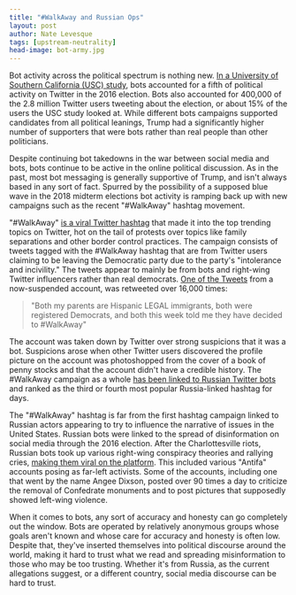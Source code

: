 ```yaml
---
title: "#WalkAway and Russian Ops"
layout: post
author: Nate Levesque
tags: [upstream-neutrality]
head-image: bot-army.jpg
---
```


Bot activity across the political spectrum is nothing new. [In a University of Southern California (USC) study](http://firstmonday.org/ojs/index.php/fm/article/view/7090/5653), bots accounted for a fifth of political activity on Twitter in the 2016 election. Bots also accounted for 400,000 of the 2.8 million Twitter users tweeting about the election, or about 15% of the users the USC study looked at. While different bots campaigns supported candidates from all political leanings, Trump had a significantly higher number of supporters that were bots rather than real people than other politicians.

Despite continuing bot takedowns in the war between social media and bots, bots continue to be active in the online political discussion. As in the past, most bot messaging is generally supportive of Trump, and isn't always based in any sort of fact. Spurred by the possibility of a supposed blue wave in the 2018 midterm elections bot activity is ramping back up with new campaigns such as the recent "#WalkAway" hashtag movement.

"#WalkAway" [is a viral Twitter hashtag](https://www.salon.com/2018/07/09/russian-bots-are-back-walkaway-attack-on-democrats-is-a-likely-kremlin-operation/) that made it into the top trending topics on Twitter, hot on the tail of protests over topics like family separations and other border control practices. The campaign consists of tweets tagged with the #WalkAway hashtag that are from Twitter users claiming to be leaving the Democratic party due to the party's "intolerance and incivility." The tweets appear to mainly be from bots and right-wing Twitter influencers rather than real democrats. [One of the Tweets](https://www.washingtonpost.com/news/the-intersect/wp/2018/07/02/the-walkaway-meme-is-what-happens-when-everything-is-viral-and-nothing-matters/) from a now-suspended account, was retweeted over 16,000 times:

> "Both my parents are Hispanic LEGAL immigrants, both were registered Democrats, and both this week told me they have decided to #WalkAway"

The account was taken down by Twitter over strong suspicions that it was a bot. Suspicions arose when other Twitter users discovered the profile picture on the account was photoshopped from the cover of a book of penny stocks and that the account didn't have a credible history. The #WalkAway campaign as a whole [has been linked to Russian Twitter bots](https://www.salon.com/2018/07/09/russian-bots-are-back-walkaway-attack-on-democrats-is-a-likely-kremlin-operation/) and ranked as the third or fourth most popular Russia-linked hashtag for days.

The "#WalkAway" hashtag is far from the first hashtag campaign linked to Russian actors appearing to try to influence the narrative of issues in the United States. Russian bots were linked to the spread of disinformation on social media through the 2016 election. After the Charlottesville riots, Russian bots took up various right-wing conspiracy theories and rallying cries, [making them viral on the platform](https://www.propublica.org/article/pro-russian-bots-take-up-the-right-wing-cause-after-charlottesville). This included various "Antifa" accounts posing as far-left activists. Some of the accounts, including one that went by the name Angee Dixson, posted over 90 times a day to criticize the removal of Confedrate monuments and to post pictures that supposedly showed left-wing violence.

When it comes to bots, any sort of accuracy and honesty can go completely out the window. Bots are operated by relatively anonymous groups whose goals aren't known and whose care for accuracy and honesty is often low. Despite that, they've inserted themselves into political discourse around the world, making it hard to trust what we read and spreading misinformation to those who may be too trusting. Whether it's from Russia, as the current allegations suggest, or a different country, social media discourse can be hard to trust.